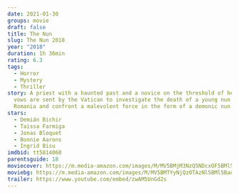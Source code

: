 ```yaml
---
date: 2021-01-30
groups: movie
draft: false
title: The Nun
slug: The Nun 2018
year: "2018"
duration: 1h 36min
rating: 6.3
tags:
  - Horror
  - Mystery
  - Thriller
story: A priest with a haunted past and a novice on the threshold of her final
  vows are sent by the Vatican to investigate the death of a young nun in
  Romania and confront a malevolent force in the form of a demonic nun.
stars:
  - Demián Bichir
  - Taissa Farmiga
  - Jonas Bloquet
  - Bonnie Aarons
  - Ingrid Bisu
imdbid: tt5814060
parentsguide: 18
moviecover: https://m.media-amazon.com/images/M/MV5BMjM3NzQ5NDcxOF5BMl5BanBnXkFtZTgwNzM4MTQ5NTM@._V1_FMjpg_UY863_.jpg
moviebg: https://m.media-amazon.com/images/M/MV5BMTYyNjQzOTAzNl5BMl5BanBnXkFtZTgwNzk4NzgxNjM@._V1_FMjpg_UX1280_.jpg
trailer: https://www.youtube.com/embed/zwAM5UnGd2s
---
```


